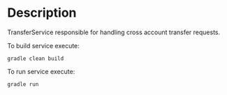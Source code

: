 # Description

TransferService responsible for handling cross account transfer requests.

To build service execute:
```
gradle clean build
```
To run service execute:
```
gradle run
```